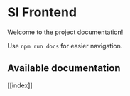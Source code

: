 # SI Frontend

Welcome to the project documentation!

Use `npm run docs` for easier navigation.

## Available documentation

[[index]]
